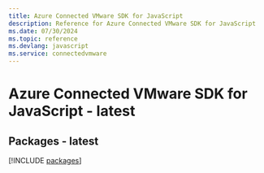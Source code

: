 ```yaml
---
title: Azure Connected VMware SDK for JavaScript
description: Reference for Azure Connected VMware SDK for JavaScript
ms.date: 07/30/2024
ms.topic: reference
ms.devlang: javascript
ms.service: connectedvmware
---
```

# Azure Connected VMware SDK for JavaScript - latest
## Packages - latest
[!INCLUDE [packages](connected-vmware-index.md)]